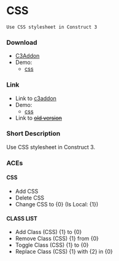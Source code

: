# CSS

`Use CSS stylesheet in Construct 3`

### Download

- [C3Addon](download/current/css.c3addon)
- Demo:
  - [css](download/demo/css.c3p)

### Link

- Link to [c3addon](https://www.construct.net/en/make-games/addons/317/css)
- Demo:
  - [css](https://c3plugins.stranianelli.com/css/demo/css/)
- Link to [~~old version~~](https://c3plugins.stranianelli.com/inject-css/)

### Short Description

Use CSS stylesheet in Construct 3.

### ACEs

#### CSS

- Add CSS
- Delete CSS
- Change CSS to {0} (Is Local: {1})

#### CLASS LIST

- Add Class (CSS) {1} to {0}
- Remove Class (CSS) {1} from {0}
- Toggle Class (CSS) {1} to {0}
- Replace Class (CSS) {1} with {2} in {0}
